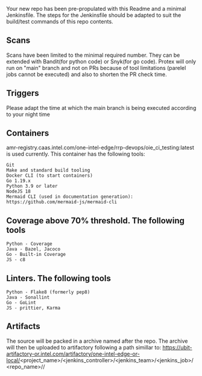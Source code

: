Your new repo has been pre-propulated with this Readme and a minimal Jenkinsfile. The steps for the Jenkinsfile should be adapted to suit the build/test commands of this repo contents.

## Scans
Scans have been limited to the minimal required number. They can be extended with Bandit(for python code) or Snyk(for go code). Protex will only run on "main" branch and not on PRs because of tool limitations (parelel jobs cannot be executed) and also to shorten the PR check time. 

## Triggers
Please adapt the time at which the main branch is being executed according to your night time

## Containers
amr-registry.caas.intel.com/one-intel-edge/rrp-devops/oie_ci_testing:latest is used currently. This container has the following tools: 
```
Git 
Make and standard build tooling 
Docker CLI (to start containers) 
Go 1.19.x 
Python 3.9 or later 
NodeJS 18 
Mermaid CLI (used in documentation generation): https://github.com/mermaid-js/mermaid-cli 
```

## Coverage above 70% threshold. The following tools 
```
Python - Coverage
Java - Bazel, Jacoco
Go - Built-in Coverage
JS - c8
```

## Linters. The following tools 
```
Python - Flake8 (formerly pep8)
Java - Sonallint 
Go - GoLint
JS - prittier, Karma
```

## Artifacts
The source will be packed in a archive named after the repo. The archive will then be uploaded to artifactory following a path simillar to:
https://ubit-artifactory-or.intel.com/artifactory/one-intel-edge-or-local/<project_name>/<jenkins_controller>/<jenkins_team>/<jenkins_job>/<repo_name>/<branch>/

